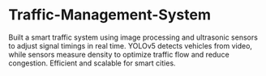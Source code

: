 # Traffic-Management-System
Built a smart traffic system using image processing and ultrasonic sensors to adjust signal timings in real time. YOLOv5 detects vehicles from video, while sensors measure density to optimize traffic flow and reduce congestion. Efficient and scalable for smart cities.
